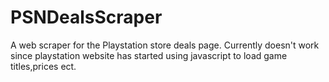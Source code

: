 # PSNDealsScraper
A web scraper for the Playstation store deals page. Currently doesn't work since playstation website has started using javascript to load game titles,prices ect.
